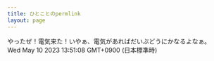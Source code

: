 ```yaml
---
title: ひとことのpermlink
layout: page
---
```

<div class="box" dt="1683694268922">
  やったぜ！電気来た！いやぁ、電気があればだいぶどうにかなるよなぁ。
  <div class="content is-small">Wed May 10 2023 13:51:08 GMT+0900 (日本標準時)</div>
</div>